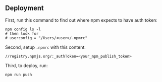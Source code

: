 ## Deployment

First, run this command to find out where npm expects to have auth token:

```
npm config ls -l
# then look for
# userconfig = "/Users/<user>/.npmrc" 
```

Second, setup `.npmrc` with this content:

```
//registry.npmjs.org/:_authToken=<your_npm_publish_token>
```

Third, to deploy, run:

```shell
npm run push
```
